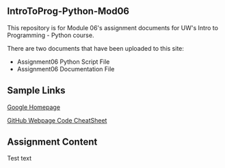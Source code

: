 ## IntroToProg-Python-Mod06
This repository is for Module 06's assignment documents for UW's Intro to Programming - Python course. 

There are two documents that have been uploaded to this site:
* Assignment06 Python Script File
* Assignment06 Documentation File

## Sample Links

[Google Homepage](https://www.google.com "Google's Homepage")

[GitHub Webpage Code CheatSheet](https://github.com/adam-p/markdown-here/wiki/Markdown-Cheatsheet)

## Assignment Content
Test text
